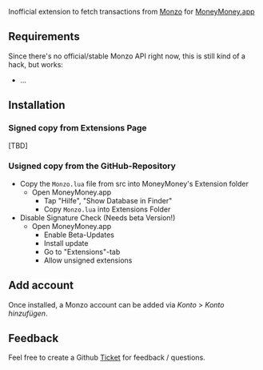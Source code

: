 Inofficial extension to fetch transactions from [Monzo](https://monzo.com) for [MoneyMoney.app](http://moneymoney-app.com)

Requirements
----------------

Since there's no official/stable Monzo API right now, this is still kind of a hack, but works:
* ...


Installation
------------

### Signed copy from Extensions Page

[TBD]

### Usigned copy from the GitHub-Repository

* Copy the `Monzo.lua` file from src into MoneyMoney's Extension folder
  * Open MoneyMoney.app
	* Tap "Hilfe", "Show Database in Finder"
	* Copy `Monzo.lua` into Extensions Folder
* Disable Signature Check (Needs beta Version!)
  * Open MoneyMoney.app
	* Enable Beta-Updates
	* Install update
	* Go to "Extensions"-tab
	* Allow unsigned extensions

Add account
-------------------
Once installed, a Monzo account can be added via *Konto* > *Konto hinzufügen*.


Feedback
---------------------

Feel free to create a Github [Ticket](https://github.com/diederich/moneymoney-monzo/issues/new) for feedback / questions.
